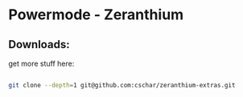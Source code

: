 

# Powermode - Zeranthium



## Downloads:
get more stuff here:


```bash

git clone --depth=1 git@github.com:cschar/zeranthium-extras.git


```

